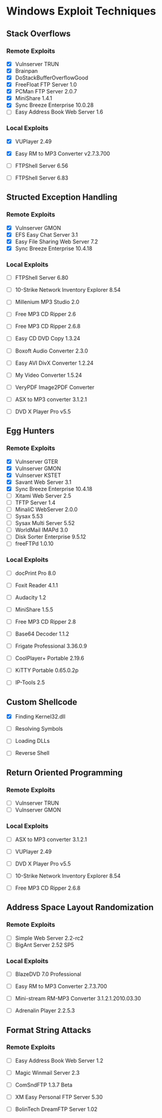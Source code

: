 # Windows Exploit Techniques

## Stack Overflows

### Remote Exploits
 - [x] Vulnserver TRUN
 - [x] Brainpan
 - [x] DoStackBufferOverflowGood
 - [x] FreeFloat FTP Server 1.0
 - [x] PCMan FTP Server 2.0.7
 - [x] MiniShare 1.4.1
 - [x] Sync Breeze Enterprise 10.0.28
 - [ ] Easy Address Book Web Server 1.6

### Local Exploits
 - [x] VUPlayer 2.49
 - [x] Easy RM to MP3 Converter v2.7.3.700
 - [ ] FTPShell Server 6.56
 - [ ] FTPShell Server 6.83


## Structed Exception Handling

### Remote Exploits
 - [x] Vulnserver GMON
 - [x] EFS Easy Chat Server 3.1
 - [x] Easy File Sharing Web Server 7.2
 - [x] Sync Breeze Enterprise 10.4.18

### Local Exploits
 - [ ] FTPShell Server 6.80
 - [ ] 10-Strike Network Inventory Explorer 8.54
 - [ ] Millenium MP3 Studio 2.0
 - [ ] Free MP3 CD Ripper 2.6
 - [ ] Free MP3 CD Ripper 2.6.8
 - [ ] Easy CD DVD Copy 1.3.24
 - [ ] Boxoft Audio Converter 2.3.0
 - [ ] Easy AVI DivX Converter 1.2.24
 - [ ] My Video Converter 1.5.24
 - [ ] VeryPDF Image2PDF Converter
 - [ ] ASX to MP3 converter 3.1.2.1
 - [ ] DVD X Player Pro v5.5


## Egg Hunters

### Remote Exploits
 - [x] Vulnserver GTER
 - [x] Vulnserver GMON
 - [x] Vulnserver KSTET
 - [x] Savant Web Server 3.1
 - [x] Sync Breeze Enterprise 10.4.18
 - [ ] Xitami Web Server 2.5
 - [ ] TFTP Server 1.4
 - [ ] MinaliC WebServer 2.0.0
 - [ ] Sysax 5.53
 - [ ] Sysax Multi Server 5.52
 - [ ] WorldMail IMAPd 3.0
 - [ ] Disk Sorter Enterprise 9.5.12
 - [ ] freeFTPd 1.0.10

### Local Exploits
 - [ ] docPrint Pro 8.0
 - [ ] Foxit Reader 4.1.1
 - [ ] Audacity 1.2
 - [ ] MiniShare 1.5.5
 - [ ] Free MP3 CD Ripper 2.8
 - [ ] Base64 Decoder 1.1.2
 - [ ] Frigate Professional 3.36.0.9
 - [ ] CoolPlayer+ Portable 2.19.6
 - [ ] KiTTY Portable 0.65.0.2p
 - [ ] IP-Tools 2.5


## Custom Shellcode

 - [x] Finding Kernel32.dll
 - [ ] Resolving Symbols
 - [ ] Loading DLLs
 - [ ] Reverse Shell


## Return Oriented Programming

### Remote Exploits
 - [ ] Vulnserver TRUN
 - [ ] Vulnserver GMON

### Local Exploits
 - [ ] ASX to MP3 converter 3.1.2.1
 - [ ] VUPlayer 2.49
 - [ ] DVD X Player Pro v5.5
 - [ ] 10-Strike Network Inventory Explorer 8.54
 - [ ] Free MP3 CD Ripper 2.6.8


## Address Space Layout Randomization

### Remote Exploits
 - [ ] Simple Web Server 2.2-rc2
 - [ ] BigAnt Server 2.52 SP5

### Local Exploits
 - [ ] BlazeDVD 7.0 Professional
 - [ ] Easy RM to MP3 Converter 2.7.3.700
 - [ ] Mini-stream RM-MP3 Converter 3.1.2.1.2010.03.30
 - [ ] Adrenalin Player 2.2.5.3


## Format String Attacks

### Remote Exploits
 - [ ] Easy Address Book Web Server 1.2
 - [ ] Magic Winmail Server 2.3
 - [ ] ComSndFTP 1.3.7 Beta
 - [ ] XM Easy Personal FTP Server 5.30
 - [ ] BolinTech DreamFTP Server 1.02


